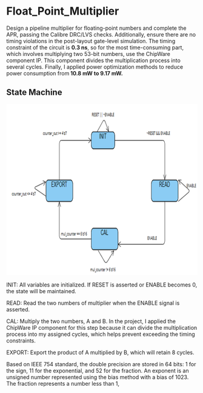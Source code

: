 # Float_Point_Multiplier
Design a pipeline multiplier for floating-point numbers and complete the APR, passing the Calibre DRC/LVS checks. Additionally, ensure there are no timing violations in the post-layout gate-level simulation. The timing constraint of the circuit is <strong>0.3 ns</strong>, so for the most time-consuming part, which involves multiplying two 53-bit numbers, use the ChipWare component IP. This component divides the multiplication process into several cycles. Finally, I applied power optimization methods to reduce power consumption from<strong> 10.8 mW to 9.17 mW.</strong>

## State Machine
<p align="center">
  <img src="https://github.com/RexJian/Float_Point_Multiplier/blob/main/Image/state_machine.png" width="800" height="450" alt="Architecture">
</p> 
INIT: All variables are initialized. If RESET is asserted or ENABLE becomes 0, the state will be maintained.  


READ: Read the two numbers of multiplier when the ENABLE signal is asserted.
 
  
CAL: Multiply the two numbers, A and B. In the project, I applied the ChipWare IP component for this step because it can divide the multiplication process into my assigned cycles, which helps prevent exceeding the timing constraints.  
  
EXPORT: Export the product of A multiplied by B, which will retain 8 cycles.  

Based on IEEE 754 standard, the double precision are stored in 64 bits: 1 for the sign, 11 for the exponential, and 52 for the fraction. An exponent is an unsigned number represented using the bias method with a bias of 1023. The fraction represents a number less than 1,  
